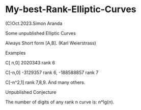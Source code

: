 # My-best-Rank-Elliptic-Curves

(C)Oct.2023.Simon Aranda

Some unpublished Elliptic Curves

Always Short form [A,B]. (Karl Weierstrass)

Examples

C[ n,0]  2020343 rank 6

C[-n,0] -3129357 rank 6,  -188588857 rank 7

C[-n^2,1] rank 7,8,9. And many others.


Unpublished Conjecture 

The number of digits of any rank n curve is: n*lg(n).


